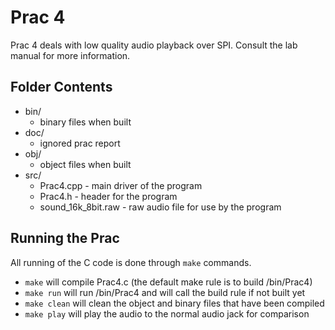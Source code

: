# Prac 4
Prac 4 deals with low quality audio playback over SPI. Consult the lab manual for more information.

## Folder Contents

* bin/
	- binary files when built
* doc/
	- ignored prac report
* obj/
	- object files when built
* src/
	- Prac4.cpp - main driver of the program
	- Prac4.h - header for the program
	- sound_16k_8bit.raw - raw audio file for use by the program

## Running the Prac
All running of the C code is done through ```make``` commands. 
- ```make``` will compile Prac4.c (the default make rule is to build /bin/Prac4)
- ```make run``` will run /bin/Prac4 and will call the build rule if not built yet
- ```make clean``` will clean the object and binary files that have been compiled
- ```make play``` will play the audio to the normal audio jack for comparison